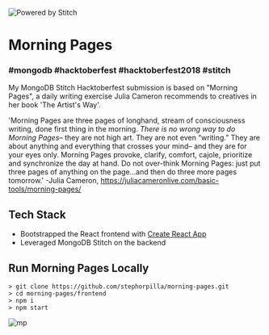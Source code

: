 ![Powered by Stitch](http://badge.learnstitch.com/?appid=react-post-egocq)

# Morning Pages
### #mongodb #hacktoberfest #hacktoberfest2018 #stitch

My MongoDB Stitch Hacktoberfest submission is based on "Morning Pages", a daily writing exercise Julia Cameron recommends to creatives in her book 'The Artist's Way'.  

'Morning Pages are three pages of longhand, stream of consciousness writing, done first thing in the morning. *There is no wrong way to do Morning Pages*– they are not high art. They are not even “writing.” They are about anything and everything that crosses your mind– and they are for your eyes only. Morning Pages provoke, clarify, comfort, cajole, prioritize and synchronize the day at hand. Do not over-think Morning Pages: just put three pages of anything on the page...and then do three more pages tomorrow.' -Julia Cameron, https://juliacameronlive.com/basic-tools/morning-pages/

## Tech Stack
- Bootstrapped the React frontend with [Create React App](https://github.com/facebook/create-react-app)
- Leveraged MongoDB Stitch on the backend

## Run Morning Pages Locally
```
> git clone https://github.com/stephorpilla/morning-pages.git
> cd morning-pages/frontend
> npm i
> npm start
```

![mp](https://user-images.githubusercontent.com/18673328/47816976-ba9f8880-dd11-11e8-83d6-3507a26d0f9b.PNG)
